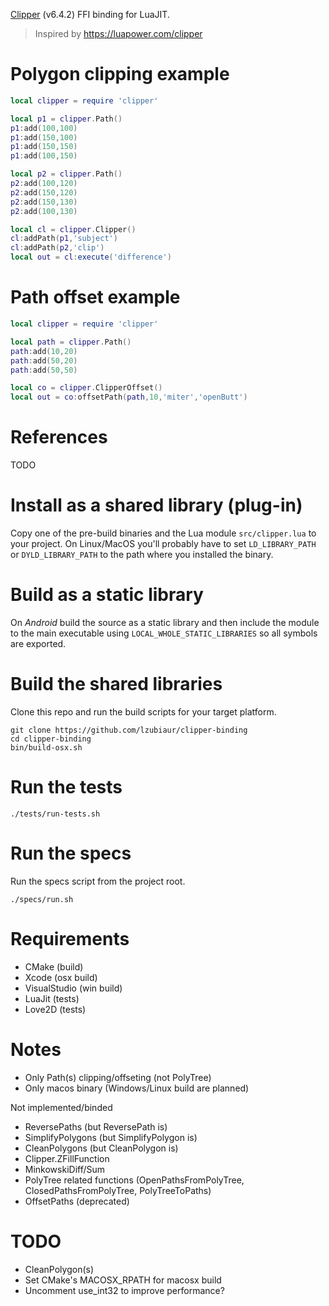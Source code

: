 [Clipper](http://www.angusj.com/delphi/clipper.php) (v6.4.2) FFI binding for LuaJIT.

> Inspired by https://luapower.com/clipper


# Polygon clipping example

```Lua
local clipper = require 'clipper'

local p1 = clipper.Path()
p1:add(100,100)
p1:add(150,100)
p1:add(150,150)
p1:add(100,150)

local p2 = clipper.Path()
p2:add(100,120)
p2:add(150,120)
p2:add(150,130)
p2:add(100,130)

local cl = clipper.Clipper()
cl:addPath(p1,'subject')
cl:addPath(p2,'clip')
local out = cl:execute('difference')
```

# Path offset example

```Lua
local clipper = require 'clipper'

local path = clipper.Path()
path:add(10,20)
path:add(50,20)
path:add(50,50)

local co = clipper.ClipperOffset()
local out = co:offsetPath(path,10,'miter','openButt')
```

# References

TODO

# Install as a shared library (plug-in)

Copy one of the pre-build binaries and the Lua module `src/clipper.lua` to your project. On Linux/MacOS you'll probably have to set `LD_LIBRARY_PATH` or `DYLD_LIBRARY_PATH` to the path where you installed the binary.

# Build as a static library

On *Android* build the source as a static library and then include the module to the main executable using `LOCAL_WHOLE_STATIC_LIBRARIES` so all symbols are exported.

# Build the shared libraries

Clone this repo and run the build scripts for your target platform.

```
git clone https://github.com/lzubiaur/clipper-binding
cd clipper-binding
bin/build-osx.sh
```

# Run the tests

```
./tests/run-tests.sh
```

# Run the specs

Run the specs script from the project root.

```
./specs/run.sh
```

# Requirements

* CMake (build)
* Xcode (osx build)
* VisualStudio (win build)
* LuaJit (tests)
* Love2D (tests)

# Notes

* Only Path(s) clipping/offseting (not PolyTree)
* Only macos binary (Windows/Linux build are planned)

Not implemented/binded
* ReversePaths (but ReversePath is)
* SimplifyPolygons (but SimplifyPolygon is)
* CleanPolygons (but CleanPolygon is)
* Clipper.ZFillFunction
* MinkowskiDiff/Sum
* PolyTree related functions (OpenPathsFromPolyTree, ClosedPathsFromPolyTree, PolyTreeToPaths)
* OffsetPaths (deprecated)

# TODO

* CleanPolygon(s)
* Set CMake's MACOSX_RPATH for macosx build
* Uncomment use_int32 to improve performance?
